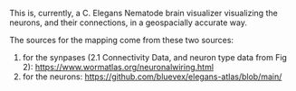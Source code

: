 This is, currently, a C. Elegans Nematode brain visualizer visualizing the neurons, and their connections, in a geospacially accurate way.

The sources for the mapping come from these two sources:
1. for the synpases (2.1 Connectivity Data, and neuron type data from Fig 2):
    https://www.wormatlas.org/neuronalwiring.html
2. for the neurons:
    https://github.com/bluevex/elegans-atlas/blob/main/